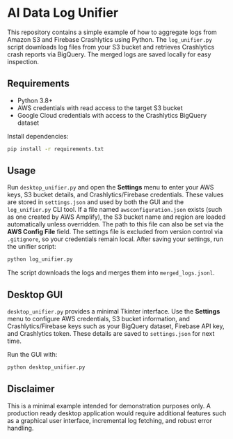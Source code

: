 # AI Data Log Unifier
This repository contains a simple example of how to aggregate logs from Amazon S3 and Firebase Crashlytics using Python. The `log_unifier.py` script downloads log files from your S3 bucket and retrieves Crashlytics crash reports via BigQuery. The merged logs are saved locally for easy inspection.

## Requirements

- Python 3.8+
- AWS credentials with read access to the target S3 bucket
- Google Cloud credentials with access to the Crashlytics BigQuery dataset

Install dependencies:

```bash
pip install -r requirements.txt
```

## Usage

Run `desktop_unifier.py` and open the **Settings** menu to enter your AWS keys, S3 bucket details, and Crashlytics/Firebase credentials. These values are stored in `settings.json` and used by both the GUI and the `log_unifier.py` CLI tool. If a file named `awsconfiguration.json` exists (such as one created by AWS Amplify), the S3 bucket name and region are loaded automatically unless overridden. The path to this file can also be set via the **AWS Config File** field. The settings file is excluded from version control via `.gitignore`, so your credentials remain local. After saving your settings, run the unifier script:

```bash
python log_unifier.py
```

The script downloads the logs and merges them into `merged_logs.jsonl`.

## Desktop GUI

`desktop_unifier.py` provides a minimal Tkinter interface. Use the **Settings** menu to configure AWS credentials, S3 bucket information, and Crashlytics/Firebase keys such as your BigQuery dataset, Firebase API key, and Crashlytics token. These details are saved to `settings.json` for next time.

Run the GUI with:

```bash
python desktop_unifier.py
```

## Disclaimer

This is a minimal example intended for demonstration purposes only. A production ready desktop application would require additional features such as a graphical user interface, incremental log fetching, and robust error handling.

